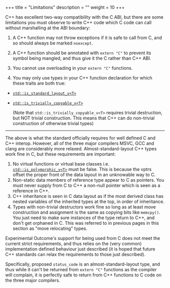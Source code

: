 +++
title = "Limitations"
description = ""
weight = 10
+++

C++ has excellent two-way compatibility with the C ABI, but there are some
limitations you must observe to write C++ code which C code can call without
marshalling at the ABI boundary:

1. A C++ function may not throw exceptions if it is safe to call from C, and
so should always be marked `noexcept`.

2. A C++ function should be annotated with `extern "C"` to prevent its symbol
being mangled, and thus give it the C rather than C++ ABI.

3. You cannot use overloading in your `extern "C"` functions.

4. You may only use types in your C++ function declaration for which these traits are both true:
  - [`std::is_standard_layout_v<T>`](http://en.cppreference.com/w/cpp/types/is_standard_layout)
  - [`std::is_trivially_copyable_v<T>`](http://en.cppreference.com/w/cpp/types/is_trivially_copyable)

    (Note that `std::is_trivially_copyable_v<T>` requires trivial destruction,
but NOT trivial construction. This means that C++ can do non-trivial construction
of otherwise trivial types)

---

The above is what the standard officially requires for well defined C and C++ interop.
However, all of the three major compilers MSVC, GCC and clang are considerably more relaxed.
Almost-standard-layout C++ types work fine in C, but these requirements are important:

1. No virtual functions or virtual base classes i.e.
[`std::is_polymorphic_v<T>`](http://en.cppreference.com/w/cpp/types/is_polymorphic)
must be false. This is because the vptrs offset the proper front of the data layout
in an unknowable way to C.
2. Non-static data members of reference type appear to C as pointers. You
must never supply from C to C++ a non-null pointer which is seen as a reference in C++.
3. C++ inheritance is seen in C data layout as if the most derived class has nested
variables of the inherited types at the top, in order of inheritance.
4. Types with non-trivial destructors work fine so long as at least move construction
and assignment is the same as
copying bits like `memcpy()`. You just need to make sure instances of the type return
to C++, and don't get orphaned in C. This was referred to in previous pages in this
section as "move relocating" types.

Experimental Outcome's support for being used from C does not meet the current strict
requirements, and thus relies on the (very common) implementation defined behaviour just
described (it is hoped that future C++ standards can relax the requirements to those
just described).

Specifically, proposed `status_code` is an almost-standard-layout type,
and thus while it can't be returned from `extern "C"` functions as the compiler
will complain, it is perfectly safe to return from C++ functions to C code on the
three major compilers.
